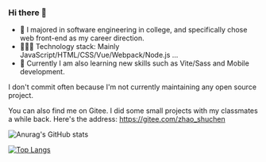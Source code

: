 ### Hi there 👋

- 🤗 I majored in software engineering in college, and specifically chose web front-end as my career direction.
- 👩🏻‍💻 Technology stack: Mainly JavaScript/HTML/CSS/Vue/Webpack/Node.js ...
- 👀 Currently I am also learning new skills such as Vite/Sass and Mobile development.

I don't commit often because I'm not currently maintaining any open source project. 

You can also find me on Gitee. I did some small projects with my classmates a while back. 
Here's the address: https://gitee.com/zhao_shuchen

![Anurag's GitHub stats](https://github-readme-stats.vercel.app/api?username=shuchenzhao&show_icons=true&theme=radical)

[![Top Langs](https://github-readme-stats.vercel.app/api/top-langs/?username=shuchenzhao&layout=compact&theme=radical)](https://github.com/anuraghazra/github-readme-stats)
